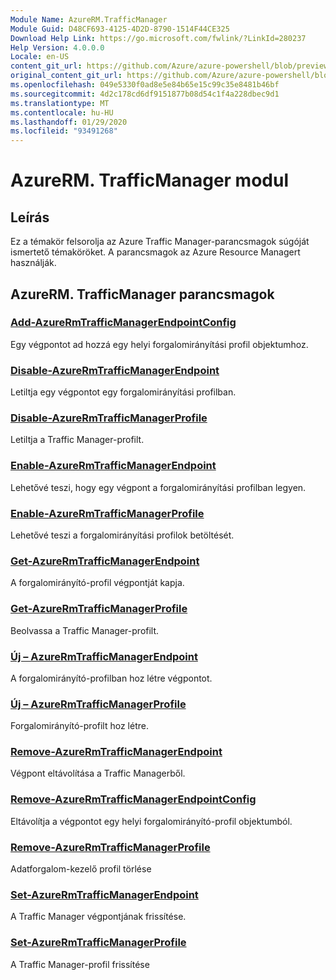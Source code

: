 ```yaml
---
Module Name: AzureRM.TrafficManager
Module Guid: D48CF693-4125-4D2D-8790-1514F44CE325
Download Help Link: https://go.microsoft.com/fwlink/?LinkId=280237
Help Version: 4.0.0.0
Locale: en-US
content_git_url: https://github.com/Azure/azure-powershell/blob/preview/src/ResourceManager/TrafficManager/Commands.TrafficManager2/help/AzureRM.TrafficManager.md
original_content_git_url: https://github.com/Azure/azure-powershell/blob/preview/src/ResourceManager/TrafficManager/Commands.TrafficManager2/help/AzureRM.TrafficManager.md
ms.openlocfilehash: 049e5330f0ad8e5e84b65e15c99c35e8481b46bf
ms.sourcegitcommit: 4d2c178cd6df9151877b08d54c1f4a228dbec9d1
ms.translationtype: MT
ms.contentlocale: hu-HU
ms.lasthandoff: 01/29/2020
ms.locfileid: "93491268"
---
```

# AzureRM. TrafficManager modul
## Leírás
Ez a témakör felsorolja az Azure Traffic Manager-parancsmagok súgóját ismertető témaköröket. A parancsmagok az Azure Resource Managert használják.

## AzureRM. TrafficManager parancsmagok
### [Add-AzureRmTrafficManagerEndpointConfig](Add-AzureRmTrafficManagerEndpointConfig.md)
Egy végpontot ad hozzá egy helyi forgalomirányítási profil objektumhoz.

### [Disable-AzureRmTrafficManagerEndpoint](Disable-AzureRmTrafficManagerEndpoint.md)
Letiltja egy végpontot egy forgalomirányítási profilban.

### [Disable-AzureRmTrafficManagerProfile](Disable-AzureRmTrafficManagerProfile.md)
Letiltja a Traffic Manager-profilt.

### [Enable-AzureRmTrafficManagerEndpoint](Enable-AzureRmTrafficManagerEndpoint.md)
Lehetővé teszi, hogy egy végpont a forgalomirányítási profilban legyen.

### [Enable-AzureRmTrafficManagerProfile](Enable-AzureRmTrafficManagerProfile.md)
Lehetővé teszi a forgalomirányítási profilok betöltését.

### [Get-AzureRmTrafficManagerEndpoint](Get-AzureRmTrafficManagerEndpoint.md)
A forgalomirányító-profil végpontját kapja.

### [Get-AzureRmTrafficManagerProfile](Get-AzureRmTrafficManagerProfile.md)
Beolvassa a Traffic Manager-profilt.

### [Új – AzureRmTrafficManagerEndpoint](New-AzureRmTrafficManagerEndpoint.md)
A forgalomirányító-profilban hoz létre végpontot.

### [Új – AzureRmTrafficManagerProfile](New-AzureRmTrafficManagerProfile.md)
Forgalomirányító-profilt hoz létre.

### [Remove-AzureRmTrafficManagerEndpoint](Remove-AzureRmTrafficManagerEndpoint.md)
Végpont eltávolítása a Traffic Managerből.

### [Remove-AzureRmTrafficManagerEndpointConfig](Remove-AzureRmTrafficManagerEndpointConfig.md)
Eltávolítja a végpontot egy helyi forgalomirányító-profil objektumból.

### [Remove-AzureRmTrafficManagerProfile](Remove-AzureRmTrafficManagerProfile.md)
Adatforgalom-kezelő profil törlése

### [Set-AzureRmTrafficManagerEndpoint](Set-AzureRmTrafficManagerEndpoint.md)
A Traffic Manager végpontjának frissítése.

### [Set-AzureRmTrafficManagerProfile](Set-AzureRmTrafficManagerProfile.md)
A Traffic Manager-profil frissítése

